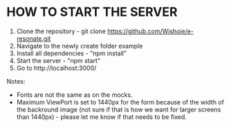 HOW TO START THE SERVER
========================================================================================
1. Clone the repository - git clone https://github.com/Wishoje/e-resonate.git
2. Navigate to the newly create folder example
3. Install all dependencies - "npm install"
4. Start the server - "npm start"
5. Go to http://localhost:3000/

Notes:
- Fonts are not the same as on the mocks.
- Maximum ViewPort is set to 1440px for the form because of the width of the backround image 
(not sure if that is how we want for larger screens than 1440px) - please let me know if that needs to be fixed.

